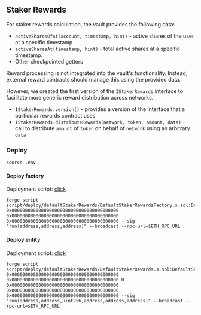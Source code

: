 ## Staker Rewards

For staker rewards calculation, the vault provides the following data:

- `activeSharesOfAt(account, timestamp, hint)` - $\text{active}$ shares of the user at a specific timestamp
- `activeSharesAt(timestamp, hint)` - total $\text{active}$ shares at a specific timestamp.
- Other checkpointed getters

Reward processing is not integrated into the vault's functionality. Instead, external reward contracts should manage this using the provided data.

However, we created the first version of the `IStakerRewards` interface to facilitate more generic reward distribution across networks.

- `IStakerRewards.version()` - provides a version of the interface that a particular rewards contract uses
- `IStakerRewards.distributeRewards(network, token, amount, data)` - call to distribute `amount` of `token` on behalf of `network` using an arbitrary `data`

### Deploy

```shell
source .env
```

#### Deploy factory

Deployment script: [click](../script/deploy/defaultStakerRewards/DefaultStakerRewardsFactory.s.sol)

```shell
forge script script/deploy/defaultStakerRewards/DefaultStakerRewardsFactory.s.sol:DefaultStakerRewardsFactoryScript 0x0000000000000000000000000000000000000000 0x0000000000000000000000000000000000000000 0x0000000000000000000000000000000000000000 --sig "run(address,address,address)" --broadcast --rpc-url=$ETH_RPC_URL
```

#### Deploy entity

Deployment script: [click](../script/deploy/defaultStakerRewards/DefaultStakerRewards.s.sol)

```shell
forge script script/deploy/defaultStakerRewards/DefaultStakerRewards.s.sol:DefaultStakerRewardsScript 0x0000000000000000000000000000000000000000 0x0000000000000000000000000000000000000000 0 0x0000000000000000000000000000000000000000 0x0000000000000000000000000000000000000000 0x0000000000000000000000000000000000000000 --sig "run(address,address,uint256,address,address,address)" --broadcast --rpc-url=$ETH_RPC_URL
```
